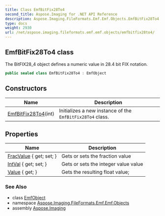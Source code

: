 ```yaml
---
title: Class EmfBitFix28To4
second_title: Aspose.Imaging for .NET API Reference
description: Aspose.Imaging.FileFormats.Emf.Emf.Objects.EmfBitFix28To4 class. The BitFIX28_4 object defines a numeric value in 28.4 bit FIX notation
type: docs
weight: 2930
url: /net/aspose.imaging.fileformats.emf.emf.objects/emfbitfix28to4/
---
```

## EmfBitFix28To4 class

The BitFIX28_4 object defines a numeric value in 28.4 bit FIX notation.

```csharp
public sealed class EmfBitFix28To4 : EmfObject
```

## Constructors

| Name | Description |
| --- | --- |
| [EmfBitFix28To4](emfbitfix28to4/)(int) | Initializes a new instance of the `EmfBitFix28To4` class. |

## Properties

| Name | Description |
| --- | --- |
| [FracValue](../../aspose.imaging.fileformats.emf.emf.objects/emfbitfix28to4/fracvalue/) { get; set; } | Gets or sets the fraction value |
| [IntVal](../../aspose.imaging.fileformats.emf.emf.objects/emfbitfix28to4/intval/) { get; set; } | Gets or sets the integer value value |
| [Value](../../aspose.imaging.fileformats.emf.emf.objects/emfbitfix28to4/value/) { get; } | Gets the resulting float value; |

### See Also

* class [EmfObject](../emfobject/)
* namespace [Aspose.Imaging.FileFormats.Emf.Emf.Objects](../../aspose.imaging.fileformats.emf.emf.objects/)
* assembly [Aspose.Imaging](../../)


